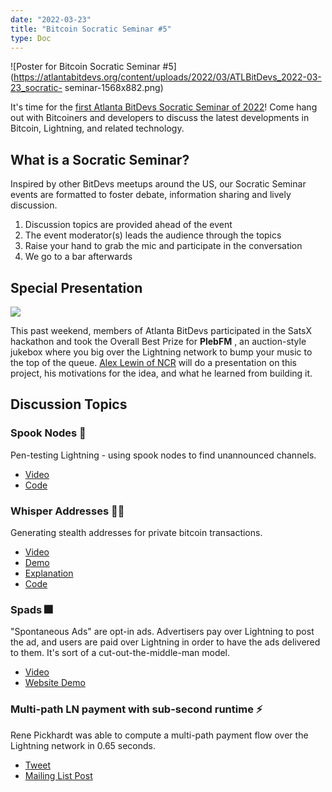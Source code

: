 ```yaml
---
date: "2022-03-23"
title: "Bitcoin Socratic Seminar #5"
type: Doc
---
```


![Poster for Bitcoin Socratic Seminar
#5](https://atlantabitdevs.org/content/uploads/2022/03/ATLBitDevs_2022-03-23_socratic-
seminar-1568x882.png)

It's time for the [first Atlanta BitDevs Socratic Seminar of
2022](https://www.meetup.com/atlantabitdevs/events/283224005/)! Come hang out
with Bitcoiners and developers to discuss the latest developments in Bitcoin,
Lightning, and related technology.

## What is a Socratic Seminar?

Inspired by other BitDevs meetups around the US, our Socratic Seminar events
are formatted to foster debate, information sharing and lively discussion.

  1. Discussion topics are provided ahead of the event
  2. The event moderator(s) leads the audience through the topics
  3. Raise your hand to grab the mic and participate in the conversation
  4. We go to a bar afterwards

## Special Presentation

![](https://atlantabitdevs.org/content/uploads/2022/03/pleb-fm-leaderboard-1024x576.jpg)

This past weekend, members of Atlanta BitDevs participated in the SatsX
hackathon and took the Overall Best Prize for **PlebFM** , an auction-style
jukebox where you big over the Lightning network to bump your music to the top
of the queue. [Alex Lewin of NCR](https://twitter.com/Cork__Screw) will do a
presentation on this project, his motivations for the idea, and what he
learned from building it.

## Discussion Topics

### Spook Nodes 👻

Pen-testing Lightning - using spook nodes to find unannounced channels.

  * [Video](https://youtu.be/_AwXSzzc9k0?t=8)
  * [Code](https://github.com/BitcoinDevShop/hidden-lightning-network)

### Whisper Addresses 🕵️‍♀️

Generating stealth addresses for private bitcoin transactions.

  * [Video](https://youtu.be/_AwXSzzc9k0?t=211)
  * [Demo](https://whispervillage.org/)
  * [Explanation](https://github.com/ArcadeCity/WhisperVillage/wiki/Whisper-Addresses)
  * [Code](https://github.com/ArcadeCity/WhisperVillage)

### Spads 🎆

"Spontaneous Ads" are opt-in ads. Advertisers pay over Lightning to post the
ad, and users are paid over Lightning in order to have the ads delivered to
them. It's sort of a cut-out-the-middle-man model.

  * [Video](https://youtu.be/_AwXSzzc9k0?t=1450)
  * [Website Demo](https://lnspads.com/)

### Multi-path LN payment with sub-second runtime ⚡️

Rene Pickhardt was able to compute a multi-path payment flow over the
Lightning network in 0.65 seconds.

  * [Tweet](https://twitter.com/renepickhardt/status/1501898812620685318?s=12)
  * [Mailing List Post](https://lists.linuxfoundation.org/pipermail/lightning-dev/2022-March/003510.html)